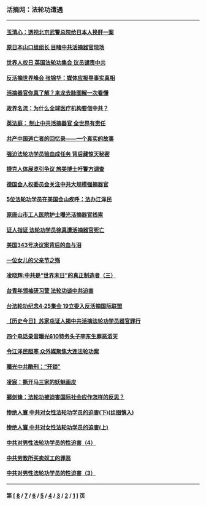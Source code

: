### 活摘网：法轮功遭遇
---
#### [玉清心：透视北京武警总院给日本人换肝一案](../../pages/nf5881/n13771978.md?07030430) 
#### [原日本山口组组长 目睹中共活摘器官现场](../../pages/nf5881/n13767360.md?07030430) 
#### [世界人权日 英国法轮功集会 议员谴责中共](../../pages/nf5881/n13431763.md?07030430) 
#### [反活摘世界峰会 张锦华：媒体应报导事实真相](../../pages/nf5881/n13278502.md?07030430) 
#### [活摘器官你真了解？来龙去脉图解一次看懂](../../pages/nf5881/n13013820.md?07030430) 
#### [政界名流：为什么全球医疗机构要信中共？](../../pages/nf5881/n11945479.md?07030430) 
#### [英法庭： 制止中共活摘器官 全世界有责任](../../pages/nf5881/n11330691.md?07030430) 
#### [共产中国逃亡者的回忆录——一个真实的故事](../../pages/nf5881/n10918649.md?07030430) 
#### [强迫法轮功学员验血成任务 背后藏惊天秘密](../../pages/nf5881/n4252384.md?07030430) 
#### [捷克人体展览引争议 旅美博士吁警方调查](../../pages/nf5881/n9429187.md?07030430) 
#### [德国会人权委员会关注中共大规模强摘器官](../../pages/nf5881/n8418950.md?07030430) 
#### [5位法轮功学员在美国会山疾呼：法办江泽民](../../pages/nf5881/n8101519.md?07030430) 
#### [原唐山市工人医院护士曝光活摘器官线索](../../pages/nf5881/n8076384.md?07030430) 
#### [证人指证 法轮功学员徐真遭活摘器官死亡](../../pages/nf5881/n8042467.md?07030430) 
#### [美国343号决议案背后的血与泪](../../pages/nf5881/n8020684.md?07030430) 
#### [一位女儿的父亲节之殇](../../pages/nf5881/n8014122.md?07030430) 
#### [凌晓辉:中共是“世界末日”的真正制造者（三）](../../pages/nf5881/n4210333.md?07030430) 
#### [台青年领袖研习营 法轮功谈中共迫害](../../pages/nf5881/n4141857.md?07030430) 
#### [台法轮功纪念4‧25集会 19立委入反活摘国际联盟](../../pages/nf5881/n4141821.md?07030430) 
#### [【历史今日】苏家屯证人揭中共活摘法轮功学员器官罪行](../../pages/nf5881/n4135912.md?07030430) 
#### [四个电话录音曝光610特务头子李东生罪恶滔天](../../pages/nf5881/n4040060.md?07030430) 
#### [令江泽民胆寒 众外媒聚焦大连法轮功案](../../pages/nf5881/n3932671.md?07030430) 
#### [曝光中共酷刑：“开锁”](../../pages/nf5881/n3889373.md?07030430) 
#### [凌宸：撕开马三家的妖魅画皮](../../pages/nf5881/n3849369.md?07030430) 
#### [郦剑锋：法轮功被迫害国际社会应作怎样的反思？](../../pages/nf5881/n3824560.md?07030430) 
#### [惨绝人寰 中共对女性法轮功学员的迫害(下)(组图慎入)](../../pages/nf5881/n3816285.md?07030430) 
#### [惨绝人寰 中共对女性法轮功学员的迫害(上)](../../pages/nf5881/n3815374.md?07030430) 
#### [中共对男性法轮功学员的性迫害（4）](../../pages/nf5881/n3769144.md?07030430) 
#### [中共劳教所买卖奴工的罪恶](../../pages/nf5881/n3769378.md?07030430) 
#### [中共对男性法轮功学员的性迫害（3）](../../pages/nf5881/n3768231.md?07030430) 

---
#### 第 [ [8](./8.md?07030430) / [7](./7.md?07030430) / [6](./6.md?07030430) / [5](./5.md?07030430) / [4](./4.md?07030430) / [3](./3.md?07030430) / [2](./2.md?07030430) / [1](./1.md?07030430) ] 页
